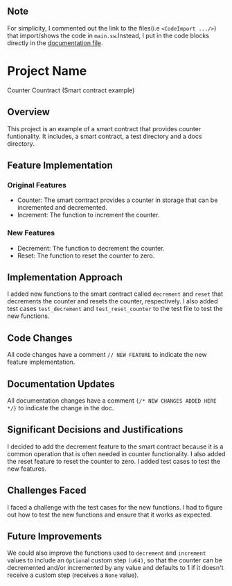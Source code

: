 
## Note
For simplicity, I commented out the link to the files(i.e `<CodeImport .../>`) that import/shows the code in `main.sw`.Instead, I put in the code blocks directly in the [documentation file](./docs/quickstart/building-a-smart-contract.mdx).

# Project Name

Counter Countract (Smart contract example)

## Overview

This project is an example of a smart contract that provides counter funtionality. It includes, a smart contract, a test directory and a docs directory.

## Feature Implementation

### Original Features
 - Counter: The smart contract provides a counter in storage that can be incremented and decremented.
 - Increment: The function to increment the counter.

### New Features
 - Decrement: The function to decrement the counter.
 - Reset: The function to reset the counter to zero.

## Implementation Approach

I added new functions to the smart contract called `decrement` and `reset` that decrements the counter and resets the counter, respectively. I also added test cases `test_decrement` and `test_reset_counter` to the test file to test the new functions.

## Code Changes

All code changes have a comment `// NEW FEATURE` to indicate the new feature implementation.

## Documentation Updates

All documentation changes have a comment `{/* NEW CHANGES ADDED HERE */}` to indicate the change in the doc. 

## Significant Decisions and Justifications

I decided to add the decrement feature to the smart contract because it is a common operation that is often needed in counter functionality. I also added the reset feature to reset the counter to zero. I added test cases to test the new features.

## Challenges Faced

I faced a challenge with the test cases for the new functions. I had to figure out how to test the new functions and ensure that it works as expected.

## Future Improvements

We could also improve the functions used to `decrement` and `increment` values to include an `Option`al custom step `(u64)`, so that the counter can be decremented and/or incremented by any value and defaults to 1 if it doesn't receive a custom step (receives a `None` value).


